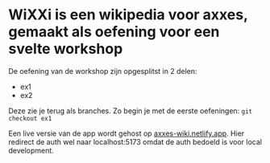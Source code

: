 # WiXXi is een wikipedia voor axxes, gemaakt als oefening voor een svelte workshop

De oefening van de workshop zijn opgesplitst in 2 delen:

- ex1
- ex2

Deze zie je terug als branches. Zo begin je met de eerste oefeningen:
`git checkout ex1`

Een live versie van de app wordt gehost op [axxes-wiki.netlify.app](https://axxes-wiki.vercel.app/). Hier redirect de auth wel naar localhost:5173 omdat de auth bedoeld is voor local development.
